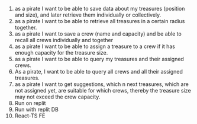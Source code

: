 1. as a pirate I want to be able to save data about my treasures (position and size), and later retrieve them individually or collectively.
2. as a pirate I want to be able to retrieve all treasures in a certain radius together.
3. as a pirate I want to save a crew (name and capacity) and be able to recall all crews individually and together
4. as a pirate I want to be able to assign a treasure to a crew if it has enough capacity for the treasure size.
5. as a pirate I want to be able to query my treasures and their assigned crews.
6. As a pirate, I want to be able to query all crews and all their assigned treasures.
7. as a pirate I want to get suggestions, which n next treasures, which are not assigned yet, are suitable for which crews, thereby the treasure size may not exceed the crew capacity.
8. Run on replit
9. Run with replit DB
10. React-TS FE